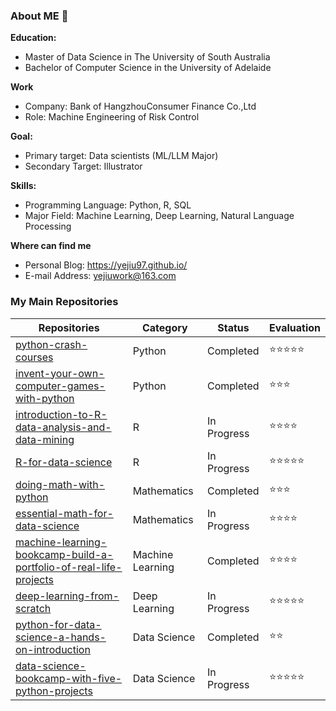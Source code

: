 ### About ME 👋

**Education:** 

- Master of Data Science in The University of South Australia
- Bachelor of Computer Science in the University of Adelaide

**Work**

- Company: Bank of HangzhouConsumer Finance Co.,Ltd
- Role: Machine Engineering of Risk Control

**Goal:** 

- Primary target: Data scientists (ML/LLM Major)
- Secondary Target: Illustrator

**Skills:**

- Programming Language: Python, R, SQL
- Major Field: Machine Learning, Deep Learning, Natural Language Processing

**Where can find me**

- Personal Blog: https://yejiu97.github.io/
- E-mail Address: yejiuwork@163.com

### My Main Repositories

| Repositories                                                 | Category         | Status      | Evaluation |
| ------------------------------------------------------------ | ---------------- | ----------- | ---------- |
| [python-crash-courses](https://github.com/YeJiu97/python-crash-courses) | Python           | Completed   | ⭐⭐⭐⭐⭐      |
| [invent-your-own-computer-games-with-python](https://github.com/YeJiu97/invent-your-own-computer-games-with-python) | Python           | Completed   | ⭐⭐⭐        |
| [introduction-to-R-data-analysis-and-data-mining](https://github.com/YeJiu97/introduction-to-R-data-analysis-and-data-mining) | R                | In Progress | ⭐⭐⭐⭐       |
| [R-for-data-science](https://github.com/YeJiu97/R-for-data-science) | R                | In Progress | ⭐⭐⭐⭐⭐      |
| [doing-math-with-python](https://github.com/YeJiu97/doing-math-with-python) | Mathematics      | Completed   | ⭐⭐⭐        |
| [essential-math-for-data-science](https://github.com/YeJiu97/essential-math-for-data-science) | Mathematics      | In Progress | ⭐⭐⭐⭐       |
| [machine-learning-bookcamp-build-a-portfolio-of-real-life-projects](https://github.com/YeJiu97/machine-learning-bookcamp-build-a-portfolio-of-real-life-projects) | Machine Learning | Completed   | ⭐⭐⭐⭐       |
| [deep-learning-from-scratch](https://github.com/YeJiu97/deep-learning-from-scratch) | Deep Learning    | In Progress | ⭐⭐⭐⭐⭐      |
| [python-for-data-science-a-hands-on-introduction](https://github.com/YeJiu97/python-for-data-science-a-hands-on-introduction) | Data Science     | Completed   | ⭐⭐         |
| [data-science-bookcamp-with-five-python-projects](https://github.com/YeJiu97/data-science-bookcamp-with-five-python-projects) | Data Science     | In Progress | ⭐⭐⭐⭐⭐      |



<!--
**YeJiu97/YeJiu97** is a ✨ _special_ ✨ repository because its `README.md` (this file) appears on your GitHub profile.

Here are some ideas to get you started:

- 🔭 I’m currently working on ...
- 🌱 I’m currently learning ...
- 👯 I’m looking to collaborate on ...
- 🤔 I’m looking for help with ...
- 💬 Ask me about ...
- 📫 How to reach me: ...
- 😄 Pronouns: ...
- ⚡ Fun fact: ...
-->
